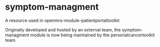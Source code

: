# symptom-managment
A resource used in openmrs-module-patientportaltoolkit

Originally developed and hosted by an external team, the symptom-managment module is now being maintained by the personalcancertoolkit team.  